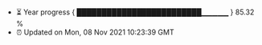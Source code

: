 - ⏳ Year progress { █████████████████████████▁▁▁▁▁ } 85.32 %
- ⏰ Updated on Mon, 08 Nov 2021 10:23:39 GMT

